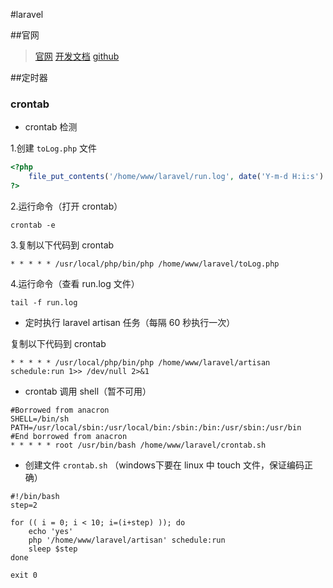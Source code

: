 #laravel

##官网

> [官网](https://laravel.com)
> [开发文档](https://laravel.com/docs)
> [github](https://github.com/laravel/laravel)


##定时器

### crontab

- crontab 检测

1.创建 `toLog.php` 文件
```php
<?php
	file_put_contents('/home/www/laravel/run.log', date('Y-m-d H:i:s')."\r\n", FILE_APPEND);
?>
```

2.运行命令（打开 crontab）

```
crontab -e
```

3.复制以下代码到 crontab

```crontab
* * * * * /usr/local/php/bin/php /home/www/laravel/toLog.php
```
4.运行命令（查看 run.log 文件）

```
tail -f run.log
```

- 定时执行 laravel artisan 任务（每隔 60 秒执行一次）

复制以下代码到 crontab

```crontab
* * * * * /usr/local/php/bin/php /home/www/laravel/artisan schedule:run 1>> /dev/null 2>&1
```

- crontab 调用 shell（暂不可用）

```crontab
#Borrowed from anacron
SHELL=/bin/sh
PATH=/usr/local/sbin:/usr/local/bin:/sbin:/bin:/usr/sbin:/usr/bin
#End borrowed from anacron
* * * * * root /usr/bin/bash /home/www/laravel/crontab.sh
```

- 创建文件 `crontab.sh` （windows下要在 linux 中 touch 文件，保证编码正确）

```shell
#!/bin/bash
step=2

for (( i = 0; i < 10; i=(i+step) )); do
	echo 'yes'
	php '/home/www/laravel/artisan' schedule:run
	sleep $step
done

exit 0
```